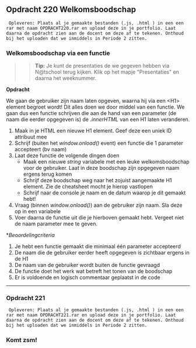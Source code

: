 ## Opdracht 220 Welkomsboodschap

`` Opleveren: Plaats al je gemaakte bestanden (.js, .html ) in een een rar met naam OPDRACHT220.rar en upload deze in je portfolio. Laat daarna de opdracht zien aan de docent om deze af te tekenen. Onthoud bij het uploaden dat we inmiddels in Periode 2 zitten.``

### Welkomsboodschap via een functie

>> **Tip:** Je kunt de presentaties de we gegeven hebben via N@tschool terug kijken. Klik op het mapje "Presentaties" en daarna het weeknummer.

**Opdracht**

We gaan de gebruiker zijn naam laten opgeven, waarna hij via een &lt;H1&gt; element begroet wordt! Dit alles doen we door middel van een functie.
We gaan dus een functie schrijven die aan de hand van een parameter (de naam die eerder opgegeven is) de *.innerHTML* van een H1 laten veranderen. 

1. Maak in je HTML een nieuwe H1 element. Geef deze een uniek ID attribuut mee
2. Schrijf (buiten het *window.onload()* event) een functie die 1 parameter accepteert (bv naam)
3. Laat deze functie de volgende dingen doen
	- Maak een nieuwe *string* variabele met een leuke welkomsboodschap voor de gebruiker. Laat in deze boodschap zijn opgegeven naam ergens terug komen
	- Schrijf deze boodschap weg naar het zojuist aangemaakte H1 element. Zie de cheatsheet mocht je hierop vastlopen
	- Schrijf naar de console je naam en de datum waarop je dit gemaakt hebt!
4. Vraag (binnen *window.onload()*) aan de gebruiker zijn naam. Sla deze op in een variabele
5. Voer daarna de functie uit die je hierboven gemaakt hebt. Vergeet niet de naam parameter mee te geven.

**Beoordelingcriteria*
1. Je hebt een functie gemaakt die minimaal één parameter accepteerd
2. De naam die de gebruiker eerder heeft opgegeven is zichtbaar ergens in de H1 
3. De naam van de gebruiker wordt buiten de functie gevraagd
4. De functie doet het werk wat betreft het tonen van de boodschap
5. Er is voldoende en logisch commentaar geplaatst in de code

---
### Opdracht 221 

`` Opleveren: Plaats al je gemaakte bestanden (.js, .html ) in een een rar met naam OPDRACHT221.rar en upload deze in je portfolio. Laat daarna de opdracht zien aan de docent om deze af te tekenen. Onthoud bij het uploaden dat we inmiddels in Periode 2 zitten.``

### Komt zsm!